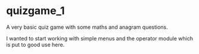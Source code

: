 # quizgame_1
A very basic quiz game with some maths and anagram questions.

I wanted to start working with simple menus and the operator module which is put to good use here.
